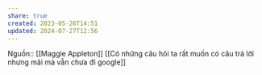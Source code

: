 ```yaml
---
share: true
created: 2023-05-26T14:51
updated: 2024-07-27T12:56
---
```

Nguồn:: [[Maggie Appleton]]
[[Có những câu hỏi ta rất muốn có câu trả lời nhưng mãi mà vẫn chưa đi google]]
